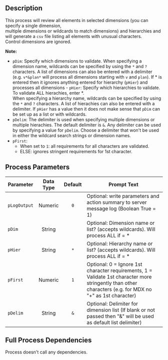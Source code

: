 ## Description
   
 This process will review all elements in selected dimensions (you can specify a single dimension,  
 multiple dimensions or wildcards to match dimensions) and hierarchies and will generate a `csv`  file listing all elements with unusual characters.  
 Control dimensions are ignored.  
     
**Note:**     
 - `pDim`: Specify which dimensions to validate. When specifying a dimension name, wildcards can    be specified by using the `*` and `?` characters. A list of dimensions can also be entered with    a delimiter (e.g. `v*&plan*` will process all dimensions starting with `v` and `plan`). If    * is entered then it ignores anything entered for hierarchy (`pHier`) and processes all dimensions  - `pHier`: Specify which hierarchies to validate. To validate ALL hierachies, enter *.  
   When specifying a hierarchy name, wildcards can be specified by using the    `*` and `?` characters. A list of hierachies can also be entered with a delimiter. If `pHier`    has a value then it does not make sense that `pDim` can be set up as a list or with wildcards.  
 - `pDelim`: The delimiter is used when specifying multiple dimensions or multiple hierachies. The    default delimiter is `&`. Any delimiter can be used by specifying a value for `pDelim`. Choose    a delimiter that won't be used in either the wildcard search strings or dimension names.  
 - `pFirst`:  
   - When set to `1`: all requirements for all characters are validated.  
   - ELSE: ignores stringent requirements for 1st character.  
## Process Parameters
  
|Parameter|Data Type|Default|Prompt Text|
  |---|:-:|:-:|---|
  |`pLogOutput`|Numeric|`0`|Optional: write parameters and action summary to server message log (Boolean True = 1)|
  |`pDim`|String||Optional: Dimension name or list? (accepts wildcards). Will process ALL if = *|
  |`pHier`|String|`*`|Optional: Hierarchy name or list? (accepts wildcards). Will process ALL if = *|
  |`pFirst`|Numeric|`1`|Optional: 0 = Ignore 1st character requirements, 1 = Validate 1st character more stringently than other characters (e.g. for MDX no "+" as 1st character)|
  |`pDelim`|String|`&`|Optional: Delimiter for dimension list (If blank or not passed then "&" will be used as default list delimiter)|
  ## Full Process Dependencies
Process doesn't call any dependencies.  
